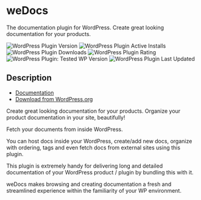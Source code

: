# weDocs #

The documentation plugin for WordPress. Create great looking documentation for your products.

![WordPress Plugin Version](https://img.shields.io/wordpress/plugin/v/wedocs?label=Plugin%20Version&logo=weDocs%20Version&style=for-the-badge) ![WordPress Plugin Active Installs](https://img.shields.io/wordpress/plugin/installs/wedocs?style=for-the-badge) ![WordPress Plugin Downloads](https://img.shields.io/wordpress/plugin/dt/wedocs?style=for-the-badge) ![WordPress Plugin Rating](https://img.shields.io/wordpress/plugin/rating/wedocs?style=for-the-badge) ![WordPress Plugin: Tested WP Version](https://img.shields.io/wordpress/plugin/tested/wedocs?style=for-the-badge) ![WordPress Plugin Last Updated](https://img.shields.io/wordpress/plugin/last-updated/wedocs?style=for-the-badge)

## Description ##

* [Documentation](https://github.com/tareq1988/wedocs-plugin/wiki)
* [Download from WordPress.org](https://wordpress.org/plugins/wedocs)

Create great looking documentation for your products. Organize your product documentation in your site, beautifully!

Fetch your documents from inside WordPress.

You can host docs inside your WordPress, create/add new docs, organize with ordering, tags and even fetch docs from external sites using this plugin.

This plugin is extremely handy for delivering long and detailed documentation of your WordPress product / plugin by bundling this with it.

weDocs makes browsing and creating documentation a fresh and streamlined experience within the familiarity of your WP environment.
